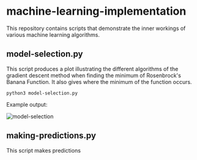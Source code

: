# machine-learning-implementation

This repository contains scripts that demonstrate the inner workings of various machine learning algorithms.

## model-selection.py

This script produces a plot illustrating the different algorithms of the gradient descent method when finding the minimum of Rosenbrock's Banana Function. It also gives where the minimum of the function occurs.

	python3 model-selection.py

Example output:

![model-selection](https://user-images.githubusercontent.com/97130665/159159127-c47908d1-33a3-4a13-8afe-22749c8a0b89.png)

## making-predictions.py

This script makes predictions
